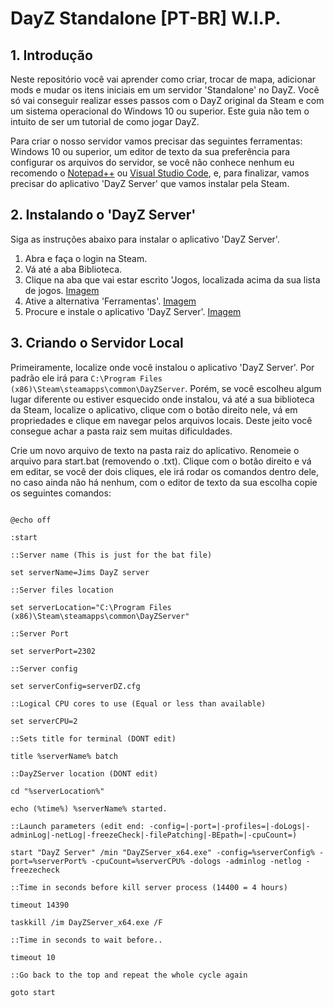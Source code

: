 # DayZ Standalone [PT-BR] W.I.P.

## 1. Introdução

Neste repositório você vai aprender como criar, trocar de mapa, adicionar mods e mudar os itens iniciais em um servidor 'Standalone' no DayZ. Você só vai conseguir realizar esses passos com o DayZ original da Steam e com um sistema operacional do Windows 10 ou superior. Este guia não tem o intuito de ser um tutorial de como jogar DayZ.
 
Para criar o nosso servidor vamos precisar das seguintes ferramentas: Windows 10 ou superior, um editor de texto da sua preferência para configurar os arquivos do servidor, se você não conhece nenhum eu recomendo o [Notepad++](https://notepad-plus-plus.org/downloads/) ou [Visual Studio Code](https://code.visualstudio.com/Download), e, para finalizar, vamos precisar do aplicativo 'DayZ Server' que vamos instalar pela Steam.

## 2. Instalando o 'DayZ Server'

Siga as instruções abaixo para instalar o aplicativo 'DayZ Server'.

 1. Abra e faça o login na Steam.
 2. Vá até a aba Biblioteca.
 3. Clique na aba que vai estar escrito 'Jogos, localizada acima da sua lista de jogos. [Imagem](https://prnt.sc/AisqsDSwcNoy)
 4. Ative a alternativa 'Ferramentas'. [Imagem](https://prnt.sc/BnnGXbihF8ZC)
 5. Procure e instale o aplicativo 'DayZ Server'. [Imagem](https://prnt.sc/wRsCVFLRz33g)

## 3. Criando o Servidor Local

Primeiramente, localize onde você instalou o aplicativo 'DayZ Server'. Por padrão ele irá para ```C:\Program Files (x86)\Steam\steamapps\common\DayZServer```. Porém, se você escolheu algum lugar diferente ou estiver esquecido onde instalou, vá até a sua biblioteca da Steam, localize o aplicativo, clique com o botão direito nele, vá em propriedades e clique em navegar pelos arquivos locais. Deste jeito você consegue achar a pasta raiz sem muitas dificuldades.

Crie um novo arquivo de texto na pasta raiz do aplicativo. Renomeie o arquivo para start.bat (removendo o .txt). Clique com o botão direito e vá em editar, se você der dois cliques, ele irá rodar os comandos dentro dele, no caso ainda não há nenhum, com o editor de texto da sua escolha copie os seguintes comandos:

```

@echo off

:start

::Server name (This is just for the bat file)

set serverName=Jims DayZ server

::Server files location

set serverLocation="C:\Program Files (x86)\Steam\steamapps\common\DayZServer"

::Server Port

set serverPort=2302

::Server config

set serverConfig=serverDZ.cfg

::Logical CPU cores to use (Equal or less than available)

set serverCPU=2

::Sets title for terminal (DONT edit)

title %serverName% batch

::DayZServer location (DONT edit)

cd "%serverLocation%"

echo (%time%) %serverName% started.

::Launch parameters (edit end: -config=|-port=|-profiles=|-doLogs|-adminLog|-netLog|-freezeCheck|-filePatching|-BEpath=|-cpuCount=)

start "DayZ Server" /min "DayZServer_x64.exe" -config=%serverConfig% -port=%serverPort% -cpuCount=%serverCPU% -dologs -adminlog -netlog -freezecheck

::Time in seconds before kill server process (14400 = 4 hours)

timeout 14390

taskkill /im DayZServer_x64.exe /F

::Time in seconds to wait before..

timeout 10

::Go back to the top and repeat the whole cycle again

goto start 

```
